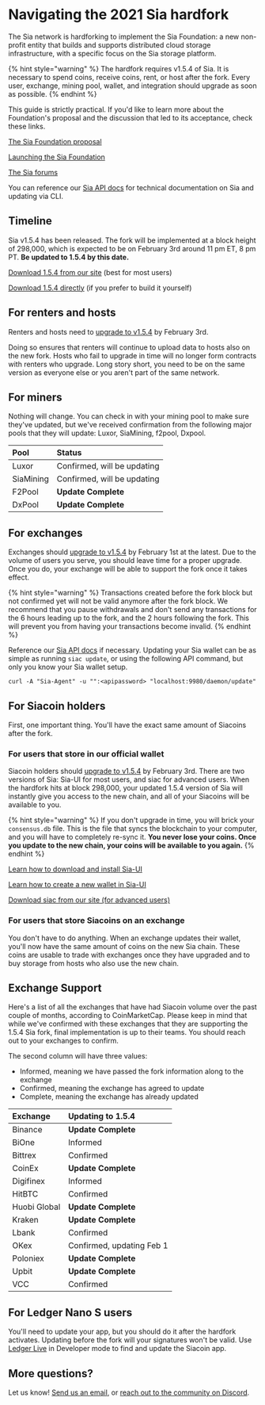 # Navigating the 2021 Sia hardfork

The Sia network is hardforking to implement the Sia Foundation: a new non-profit entity that builds and supports distributed cloud storage infrastructure, with a specific focus on the Sia storage platform.

{% hint style="warning" %}
The hardfork requires v1.5.4 of Sia. It is necessary to spend coins, receive coins, rent, or host after the fork. Every user, exchange, mining pool, wallet, and integration should upgrade as soon as possible.
{% endhint %}

This guide is strictly practical. If you'd like to learn more about the Foundation's proposal and the discussion that led to its acceptance, check these links.

[The Sia Foundation proposal](https://www.reddit.com/r/siacoin/comments/iox6ly/proposal_the_sia_foundation/)

[Launching the Sia Foundation](https://blog.sia.tech/launching-the-sia-foundation-ee47dfab4d2c)

[The Sia forums](https://forum.sia.tech)

You can reference our [Sia API docs](https://sia.tech/docs/) for technical documentation on Sia and updating via CLI.

## Timeline

Sia v1.5.4 has been released. The fork will be implemented at a block height of 298,000, which is expected to be on February 3rd around 11 pm ET, 8 pm PT. **Be updated to 1.5.4 by this date.**

[Download 1.5.4 from our site](https://sia.tech/get-started) \(best for most users\)

[Download 1.5.4 directly](https://gitlab.com/NebulousLabs/Sia/-/releases) \(if you prefer to build it yourself\)

## For renters and hosts

Renters and hosts need to [upgrade to v1.5.4](https://sia.tech/get-started) by February 3rd.

Doing so ensures that renters will continue to upload data to hosts also on the new fork. Hosts who fail to upgrade in time will no longer form contracts with renters who upgrade. Long story short, you need to be on the same version as everyone else or you aren't part of the same network.

## For miners

Nothing will change. You can check in with your mining pool to make sure they've updated, but we've received confirmation from the following major pools that they will update: Luxor, SiaMining, f2pool, Dxpool.

| Pool | Status |
| :--- | :--- |
| Luxor | Confirmed, will be updating |
| SiaMining | Confirmed, will be updating |
| F2Pool | **Update Complete** |
| DxPool | **Update Complete** |

## For exchanges

Exchanges should [upgrade to v1.5.4](https://sia.tech/get-started) by February 1st at the latest. Due to the volume of users you serve, you should leave time for a proper upgrade. Once you do, your exchange will be able to support the fork once it takes effect.

{% hint style="warning" %}
Transactions created before the fork block but not confirmed yet will not be valid anymore after the fork block. We recommend that you pause withdrawals and don't send any transactions for the 6 hours leading up to the fork, and the 2 hours following the fork. This will prevent you from having your transactions become invalid.
{% endhint %}

Reference our [Sia API docs](https://sia.tech/docs/) if necessary. Updating your Sia wallet can be as simple as running `siac update`, or using the following API command, but only you know your Sia wallet setup.

```text
curl -A "Sia-Agent" -u "":<apipassword> "localhost:9980/daemon/update"
```

## For Siacoin holders

First, one important thing. You'll have the exact same amount of Siacoins after the fork.

### For users that store in our official wallet

Siacoin holders should [upgrade to v1.5.4](https://sia.tech/get-started) by February 3rd. There are two versions of Sia: Sia-UI for most users, and siac for advanced users. When the hardfork hits at block 298,000, your updated 1.5.4 version of Sia will instantly give you access to the new chain, and all of your Siacoins will be available to you.

{% hint style="warning" %}
If you don't upgrade in time, you will brick your `consensus.db` file. This is the file that syncs the blockchain to your computer, and you will have to completely re-sync it. **You never lose your coins. Once you update to the new chain, your coins will be available to you again.**
{% endhint %}

[Learn how to download and install Sia-UI](../your-sia-wallet/sia-ui-faqs/how-to-download-and-install-sia-ui.md)

[Learn how to create a new wallet in Sia-UI](../your-sia-wallet/sia-ui-faqs/how-to-make-a-new-wallet-in-sia-ui.md)

[Download siac from our site \(for advanced users\)](http://sia.tech/get-started)

### For users that store Siacoins on an exchange

You don't have to do anything. When an exchange updates their wallet, you'll now have the same amount of coins on the new Sia chain. These coins are usable to trade with exchanges once they have upgraded and to buy storage from hosts who also use the new chain.

## Exchange Support

Here's a list of all the exchanges that have had Siacoin volume over the past couple of months, according to CoinMarketCap. Please keep in mind that while we've confirmed with these exchanges that they are supporting the 1.5.4 Sia fork, final implementation is up to their teams. You should reach out to your exchanges to confirm.

The second column will have three values:

* Informed, meaning we have passed the fork information along to the exchange
* Confirmed, meaning the exchange has agreed to update
* Complete, meaning the exchange has already updated

| Exchange | Updating to 1.5.4 |
| :--- | :--- |
| Binance | **Update Complete** |
| BiOne | Informed |
| Bittrex | Confirmed |
| CoinEx | **Update Complete** |
| Digifinex | Informed |
| HitBTC | Confirmed |
| Huobi Global | **Update Complete** |
| Kraken | **Update Complete** |
| Lbank | Confirmed |
| OKex | Confirmed, updating Feb 1 |
| Poloniex | **Update Complete** |
| Upbit | **Update Complete** |
| VCC | Confirmed |

## For Ledger Nano S users

You'll need to update your app, but you should do it after the hardfork activates. Updating before the fork will your signatures won't be valid. Use [Ledger Live](../sia-integrations/using-the-sia-ledger-nano-s-app.md#install_the_sia_ledger_nano_s_app) in Developer mode to find and update the Siacoin app.

## More questions?

Let us know! [Send us an email](mailto:hello@sia.tech), or [reach out to the community on Discord](https://discord.gg/sia).

